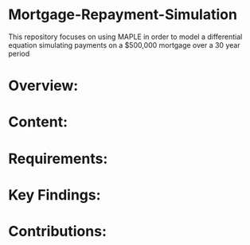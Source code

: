 # Mortgage-Repayment-Simulation
This repository focuses on using MAPLE in order to model a differential equation simulating payments on a $500,000 mortgage over a 30 year period

# Overview:

# Content:

# Requirements:

# Key Findings:

# Contributions:

